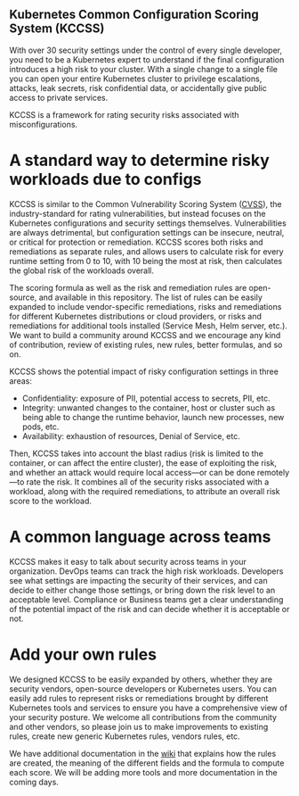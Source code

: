## Kubernetes Common Configuration Scoring System (KCCSS)

With over 30 security settings under the control of every single developer, you need to be a Kubernetes expert to understand if the final configuration introduces a high risk to your cluster. With a single change to a single file you can open your entire Kubernetes cluster to privilege escalations, attacks, leak secrets, risk confidential data, or accidentally give public access to private services. 

KCCSS is a framework for rating security risks associated with misconfigurations. 

# A standard way to determine risky workloads due to configs

KCCSS is similar to the Common Vulnerability Scoring System ([CVSS](https://www.first.org/cvss/user-guide)), the industry-standard for rating vulnerabilities, but instead focuses on the Kubernetes configurations and security settings themselves. Vulnerabilities are always detrimental, but configuration settings can be insecure, neutral, or critical for protection or remediation. KCCSS scores both risks and remediations as separate rules, and allows users to calculate risk for every runtime setting from 0 to 10, with 10 being the most at risk, then calculates the global risk of the workloads overall.

The scoring formula as well as the risk and remediation rules are open-source, and available in this repository. The list of rules can be easily expanded to include vendor-specific remediations, risks and remediations for different Kubernetes distributions or cloud providers, or risks and remediations for additional tools installed (Service Mesh, Helm server, etc.). We want to build a community around KCCSS and we encourage any kind of contribution, review of existing rules, new rules, better formulas, and so on.

KCCSS shows the potential impact of risky configuration settings in three areas:
* Confidentiality: exposure of PII, potential access to secrets, PII, etc.
* Integrity: unwanted changes to the container, host or cluster such as being able to change the runtime behavior, launch new processes, new pods, etc.
* Availability: exhaustion of resources, Denial of Service, etc.

Then, KCCSS takes into account the blast radius (risk is limited to the container, or can affect the entire cluster), the ease of exploiting the risk, and whether an attack would require local access—or can be done remotely—to rate the risk. It combines all of the security risks associated with a workload, along with the required remediations, to attribute an overall risk score to the workload.

# A common language across teams

KCCSS makes it easy to talk about security across teams in your organization. DevOps teams can track the high risk workloads. Developers see what settings are impacting the security of their services, and can decide to either change those settings, or bring down the risk level to an acceptable level. Compliance or Business teams get a clear understanding of the potential impact of the risk and can decide whether it is acceptable or not.

# Add your own rules

We designed KCCSS to be easily expanded by others, whether they are security vendors, open-source developers or Kubernetes users. You can easily add rules to represent risks or remediations brought by different Kubernetes tools and services to ensure you have a comprehensive view of your security posture. We welcome all contributions from the community and other vendors, so please join us to make improvements to existing rules, create new generic Kubernetes rules, vendors rules, etc.

We have additional documentation in the [wiki](https://github.com/octarinesec/kccss/wiki) that explains how the rules are created, the meaning of the different fields and the formula to compute each score. We will be adding more tools and more documentation in the coming days.